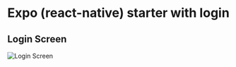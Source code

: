 # Expo (react-native) starter with login


## Login Screen

![Login Screen](http://ww1.sinaimg.cn/large/4175819aly1g8txiq1kupj20tx1f9ta0.jpg)
